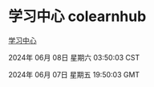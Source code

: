 # 学习中心 colearnhub
[学习中心](http://219.139.198.28:56308/colearnhub/)

2024年 06月 08日 星期六 03:50:03 CST

2024年 06月 07日 星期五 19:50:03 GMT
